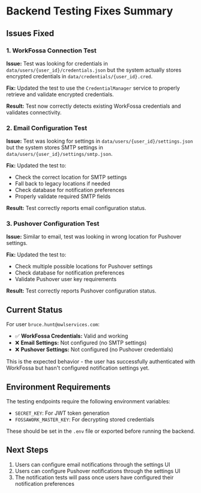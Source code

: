 # Backend Testing Fixes Summary

## Issues Fixed

### 1. WorkFossa Connection Test
**Issue:** Test was looking for credentials in `data/users/{user_id}/credentials.json` but the system actually stores encrypted credentials in `data/credentials/{user_id}.cred`.

**Fix:** Updated the test to use the `CredentialManager` service to properly retrieve and validate encrypted credentials.

**Result:** Test now correctly detects existing WorkFossa credentials and validates connectivity.

### 2. Email Configuration Test
**Issue:** Test was looking for settings in `data/users/{user_id}/settings.json` but the system stores SMTP settings in `data/users/{user_id}/settings/smtp.json`.

**Fix:** Updated the test to:
- Check the correct location for SMTP settings
- Fall back to legacy locations if needed
- Check database for notification preferences
- Properly validate required SMTP fields

**Result:** Test correctly reports email configuration status.

### 3. Pushover Configuration Test
**Issue:** Similar to email, test was looking in wrong location for Pushover settings.

**Fix:** Updated the test to:
- Check multiple possible locations for Pushover settings
- Check database for notification preferences
- Validate Pushover user key requirements

**Result:** Test correctly reports Pushover configuration status.

## Current Status

For user `bruce.hunt@owlservices.com`:
- ✅ **WorkFossa Credentials:** Valid and working
- ❌ **Email Settings:** Not configured (no SMTP settings)
- ❌ **Pushover Settings:** Not configured (no Pushover credentials)

This is the expected behavior - the user has successfully authenticated with WorkFossa but hasn't configured notification settings yet.

## Environment Requirements

The testing endpoints require the following environment variables:
- `SECRET_KEY`: For JWT token generation
- `FOSSAWORK_MASTER_KEY`: For decrypting stored credentials

These should be set in the `.env` file or exported before running the backend.

## Next Steps

1. Users can configure email notifications through the settings UI
2. Users can configure Pushover notifications through the settings UI
3. The notification tests will pass once users have configured their notification preferences